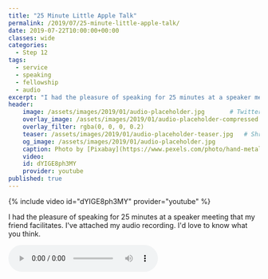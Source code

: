 ```yaml
---
title: "25 Minute Little Apple Talk"
permalink: /2019/07/25-minute-little-apple-talk/
date: 2019-07-22T10:00:00+00:00
classes: wide
categories:
  - Step 12
tags:
  - service
  - speaking
  - fellowship
  - audio
excerpt: "I had the pleasure of speaking for 25 minutes at a speaker meeting that my friend facilitates. I've attached my audio recording. I'd love to know what you think."
header:
    image: /assets/images/2019/01/audio-placeholder.jpg       # Twitter (use 'overlay_image')
    overlay_image: /assets/images/2019/01/audio-placeholder-compressed.jpg  # Article header at 2048x768
    overlay_filter: rgba(0, 0, 0, 0.2)
    teaser: /assets/images/2019/01/audio-placeholder-teaser.jpg   # Shrink image to 575x216
    og_image: /assets/images/2019/01/audio-placeholder.jpg
    caption: Photo by [Pixabay](https://www.pexels.com/photo/hand-metal-music-musician-33779/) from Pexels
    video:
    id: dYIGE8ph3MY
    provider: youtube
published: true
---
```


{% include video id="dYIGE8ph3MY" provider="youtube" %}

I had the pleasure of speaking for 25 minutes at a speaker meeting that my friend facilitates. I've attached my audio recording. I'd love to know what you think.

<audio controls>
  <source src="/assets/audio/2019-07-22 Little Apple 25 Min_mixdown.mp3" type="audio/mp3">
</audio>